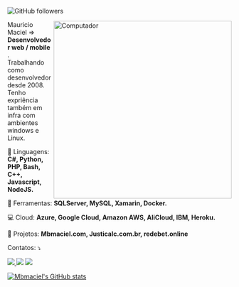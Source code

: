 ![GitHub followers](https://img.shields.io/github/followers/mbmaciel?style=social)


<img src="https://raw.githubusercontent.com/MicaelliMedeiros/micaellimedeiros/master/image/computer-illustration.png" min-width="400px" max-width="400px" width="400px" align="right" alt="Computador">

<p align="left"> 
  Mauricio Maciel => <strong>Desenvolvedor web / mobile </strong>.<br>
  Trabalhando como desenvolvedor desde 2008. Tenho expriência também em infra com ambientes windows e Linux.
</p>

<p align="left">
  🦄 Linguagens: <strong>C#, Python, PHP, Bash, C++, Javascript, NodeJS.</strong>
</p>

<p align="left">
  💼 Ferramentas: <strong>SQLServer, MySQL, Xamarin, Docker.</strong>
</p>

<p align="left">
  💻 Cloud: <strong>Azure, Google Cloud, Amazon AWS, AliCloud, IBM, Heroku.</strong>
</p>

<p align="left">
  🏢 Projetos: <strong>Mbmaciel.com, Justicalc.com.br, redebet.online </strong>
</p>

<p align="left">
     Contatos: ⤵️
</p>

<p align="left">
  <a href="mailto:mbmaciel@gmail.com?subject=Ola" target="_blank" alt="Gmail">
  <img src="https://img.shields.io/badge/-Gmail-FF0000?style=flat-square&labelColor=FF0000&logo=gmail&logoColor=white&link="/>
  </a>

  <a href="https://www.linkedin.com/in/mbmaciel/" target="_blank" alt="Linkedin">
  <img src="https://img.shields.io/badge/-Linkedin-0e76a8?style=flat-square&logo=Linkedin&logoColor=white&link="/></a>

  <a href="https://api.whatsapp.com/send?phone=5521982957672" target="_blank" alt="WhatsApp">
  <img src="https://img.shields.io/badge/-WhatsApp-25d366?style=flat-square&labelColor=25d366&logo=whatsapp&logoColor=white&link=API-DO-SEU-WHATSAPP"/></a>

</p>  

[![Mbmaciel's GitHub stats](https://github-readme-stats.vercel.app/api?username=mbmaciel)](https://github.com/mbmaciel)

